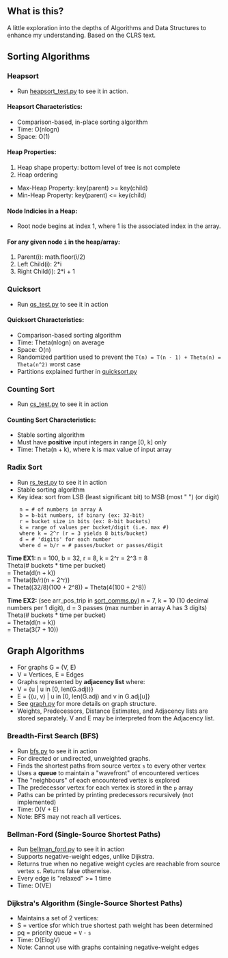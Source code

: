 ## What is this?
A little exploration into the depths of Algorithms and Data Structures to enhance my understanding. Based on the CLRS text.

## Sorting Algorithms

### Heapsort
* Run [heapsort_test.py](./sorting/heapsort_test.py) to see it in action.

#### Heapsort Characteristics:
* Comparison-based, in-place sorting algorithm 
* Time: O(nlogn)
* Space: O(1)

#### Heap Properties:
1. Heap shape property: bottom level of tree is not complete
2. Heap ordering
* Max-Heap Property: key(parent) >= key(child)
* Min-Heap Property: key(parent) <= key(child)

#### Node Indicies in a Heap:
* Root node begins at index 1, where 1 is the associated index in the array.

#### For any given node `i` in the heap/array:
1. Parent(i): math.floor(i/2)  
2. Left Child(i): 2*i   
3. Right Child(i): 2*i + 1  


### Quicksort
* Run [qs_test.py](./sorting/qs_test.py) to see it in action

#### Quicksort Characteristics:
* Comparison-based sorting algorithm
* Time: Theta(nlogn) on average
* Space: O(n)
* Randomized partition used to prevent the ```T(n) = T(n - 1) + Theta(n) = Theta(n^2)``` worst case
* Partitions explained further in [quicksort.py](./sorting/quicksort.py)


### Counting Sort
* Run [cs_test.py](./sorting/cs_test.py) to see it in action

#### Counting Sort Characteristics:
* Stable sorting algorithm
* Must have **positive** input integers in range [0, k] only
* Time: Theta(n + k), where k is max value of input array

### Radix Sort
* Run [rs_test.py](./sorting/rs_test.py) to see it in action
* Stable sorting algorithm
* Key idea: sort from LSB (least significant bit) to MSB (most " ") (or digit)
``` 
    n = # of numbers in array A
    b = b-bit numbers, if binary (ex: 32-bit)
    r = bucket size in bits (ex: 8-bit buckets)
    k = range of values per bucket/digit (i.e. max #)
    where k = 2^r (r = 3 yields 8 bits/bucket)
    d = # 'digits' for each number
    where d = b/r = # passes/bucket or passes/digit
```
**Time EX1:** n = 100, b = 32, r = 8, k = 2^r = 2^3 = 8  
Theta(# buckets * time per bucket)  
= Theta(d(n + k))   
= Theta((b/r)(n + 2^r))  
= Theta((32/8)(100 + 2^8)) = Theta(4(100 + 2^8))  

**Time EX2:** (see arr_pos_trip in [sort_comms.py](./sorting/sort_comms.py)) n = 7, k = 10 (10 decimal numbers per 1 digit), d = 3 passes (max number in array A has 3 digits)  
Theta(# buckets * time per bucket)  
= Theta(d(n + k))  
= Theta(3(7 + 10))  


## Graph Algorithms
* For graphs G = (V, E)
* V = Vertices, E = Edges
* Graphs represented by **adjacency list** where:
* V = {u | u in [0, len(G.adj))}
* E = {(u, v) | u in [0, len(G.adj) and v in G.adj[u]}
* See [graph.py](./graphs/graph.py) for more details on graph structure.
* Weights, Predecessors, Distance Estimates, and Adjacency lists are stored separately. V and E may be interpreted from the Adjacency list. 

### Breadth-First Search (BFS)
* Run [bfs.py](./graphs/bfs.py) to see it in action
* For directed or undirected, unweighted graphs.
* Finds the shortest paths from source vertex `s` to every other vertex
* Uses a **queue** to maintain a "wavefront" of encountered vertices
* The "neighbours" of each encountered vertex is explored
* The predecessor vertex for each vertex is stored in the `p` array
* Paths can be printed by printing predecessors recursively (not implemented)
* Time: O(V + E)
* Note: BFS may not reach all vertices.

### Bellman-Ford (Single-Source Shortest Paths)
* Run [bellman_ford.py](./graphs/bellman-ford.py) to see it in action
* Supports negative-weight edges, unlike Dijkstra.
* Returns true when no negative weight cycles are reachable from source vertex `s`. Returns false otherwise.
* Every edge is "relaxed" >= 1 time
* Time: O(VE)

### Dijkstra's Algorithm (Single-Source Shortest Paths)
* Maintains a set of 2 vertices:
* S = vertice sfor which true shortest path weight has been determined
* pq = priority queue = `V` - `s`
* Time: O(ElogV)
* Note: Cannot use with graphs containing negative-weight edges